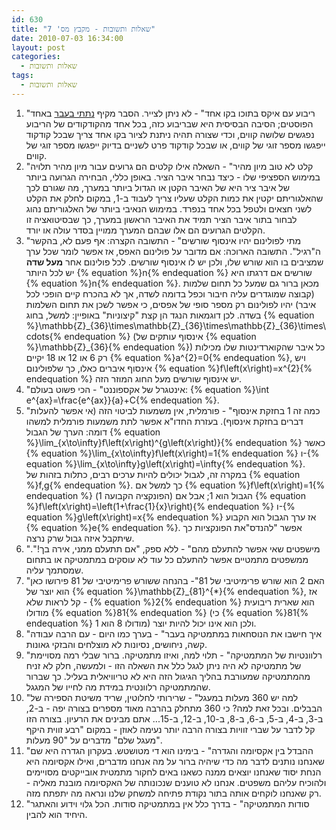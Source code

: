 ```yaml
---
id: 630
title: "שאלות ותשובות - מקבץ מס' 7"
date: 2010-07-03 16:34:00
layout: post
categories: 
  - שאלות ותשובות
tags: 
  - שאלות ותשובות
---
```

<ol>
	<li> "ריבוע עם איקס בתוכו בקו אחד" - לא ניתן לצייר. הסבר מקיף <a href="http://www.gadial.net/2008/05/06/eulerian_graphs/">נתתי בעבר</a> באחד הפוסטים; הסיבה הבסיסית היא שבריבוע כזה, בכל אחד מהקודקודים של הריבוע נפגשים שלושה קווים, וכדי שצורה תהיה ניתנת לציור בקו אחד צריך שבכל קודקוד ייפגשו מספר זוגי של קווים, או שבכל קודקוד פרט לשניים בדיוק ייפגשו מספר זוגי של קווים.</li>
	<li> "קלט לא טוב מיון מהיר" - השאלה אילו קלטים הם גרועים עבור מיון מהיר תלויה במימוש הספציפי שלו - כיצד נבחר איבר הציר. באופן כללי, הבחירה הגרועה ביותר של איבר ציר היא של האיבר הקטן או הגדול ביותר במערך, מה שגורם לכך שהאלגוריתם יקטין את כמות הקלט שעליו צריך לעבוד ב-1, במקום לחלק את הקלט לשני חצאים ולטפל בכל אחד בנפרד. במימוש הנאיבי ביותר של האלגוריתם נהוג לבחור בתור איבר הציר תמיד את האיבר הראשון במערך, כך שבסיטואציה זו הקלטים הגרועים הם אלו שבהם המערך ממויין בסדר עולה או יורד.</li>
	<li> "מתי לפולינום יהיו אינסוף שורשים" - התשובה הקצרה: אף פעם לא, בהקשר ה"רגיל". התשובה הארוכה: אם מדובר על פולינום האפס, אז אפשר לומר שכל ערך שמציבים בו הוא שורש שלו, ולכן יש לו אינסוף שורשים. לכל פולינום אחר <strong>מעל שדה</strong> יש לכל היותר {% equation %}n{% endequation %} שורשים אם דרגתו היא {% equation %}n{% endequation %}. מכאן ברור גם שמעל כל תחום שלמות (קבוצה שמוגדרים עליה חיבור וכפל בדומה לשדה, אך לא בהכרח קיים הופכי לכל איבר) יהיו לפולינום רק מספר סופי של אפסים, כי אפשר לשכן את תחום השלמות בשדה. לכן דוגמאות הנגד הן קצת "קיצוניות" באופיין: למשל, בחוג {% equation %}\mathbb{Z}_{36}\times\mathbb{Z}_{36}\times\mathbb{Z}_{36}\times\cdots{% endequation %} (אינסוף עותקים של {% equation %}\mathbb{Z}_{36}{% endequation %}) כל איבר שהקוארדינטות שלו מכילות רק 6 או 12 או 18 יקיים {% equation %}a^{2}=0{% endequation %}, ויש אינסוף איברים כאלו, כך שלפולינום {% equation %}f\left(x\right)=x^{2}{% endequation %} יש אינסוף שורשים מעל החוג המוזר הזה.</li>
	<li> "אינטגרל של אקספוננט" - הכי פשוט בעולם: {% equation %}\int e^{ax}=\frac{e^{ax}}{a}+C{% endequation %}.</li>
	<li> "כמה זה 1 בחזקת אינסוף" - פורמלית, אין משמעות לביטוי הזה (אי אפשר להעלות דברים בחזקת אינסוף). בעזרת החדו"א אפשר לתת משמעות פורמלית למשהו דומה: הערך של הגבול {% equation %}\lim_{x\to\infty}f\left(x\right)^{g\left(x\right)}{% endequation %} כאשר {% equation %}\lim_{x\to\infty}f\left(x\right)=1{% endequation %} ו-{% equation %}\lim_{x\to\infty}g\left(x\right)=\infty{% endequation %}. במקרה זה, לגבול יכולים להיות ערכים רבים, כתלות בזהות של {% equation %}f,g{% endequation %}. כך למשל אם {% equation %}f\left(x\right)=1{% endequation %} (הפונקציה הקבועה 1) הגבול הוא 1; אבל אם {% equation %}f\left(x\right)=\left(1+\frac{1}{x}\right){% endequation %} ו-{% equation %}g\left(x\right)=x{% endequation %} אז ערך הגבול הוא הקבוע {% equation %}e{% endequation %}. אפשר "להנדס"את הפונקציות כך שיתקבל איזה גבול שרק נרצה.</li>
	<li> "מישפטים שאי אפשר להתעלם מהם" - ללא ספק, "אם תתעלם ממני, אירה בך!". ממשפטים מתמטיים אפשר להתעלם כל עוד לא עוסקים במתמטיקה או בתחום שמסתמך עליה.</li>
	<li> "האם 2 הוא שורש פרימיטיבי של 81"- בהנחה ששורש פרימיטיבי של 81 פירושו כאן הוא יוצר של {% equation %}\mathbb{Z}_{81}^{*}{% endequation %}, אז קל לראות שלא - {% equation %}2{% endequation %} הוא שארית ריבועית מודולו {% equation %}81{% endequation %} (כי {% equation %}81{% endequation %} מודולו 8 הוא 1) ולכן הוא אינו יכול להיות יוצר.</li>
	<li> "איך חישבו את הנוסחאות במתמטיקה בעבר" - בערך כמו היום - עם הרבה עבודה קשה, ניחושים, נסיונות לא מוצלחים והבזקי גאונות.</li>
	<li> "רלוונטיות של המתמטיקה" - תלוי למה, ואיזו מתמטיקה. ברור שבלי רמה מסויימת של מתמטיקה לא היה ניתן לגגל כלל את השאלה הזו - ולמעשה, חלק לא זניח מהמתמטיקה שמעורבת בהליך הגיגול הזה היא לא טריוויאלית בעליל. כך שברור שהמתמטיקה רלוונטית במידת מה לחייו של המגגל.</li>
	<li> "למה יש 360 מעלות במעגל" - שרירותי לחלוטין, שריד משיטת הספירה של הבבלים. ובכל זאת למה? כי 360 מתחלק בהרבה מאוד מספרים בצורה יפה - ב-2, ב-3, ב-4, ב-5, ב-6, ב-8, ב-10, ב-12, ב-15... אתם מבינים את הרעיון. בצורה הזו קל לדבר על שברי זוויות בצורה הרבה יותר נעימה לאוזן - במקום "רבע זווית היקף מעגל שלם" מדברים על "90 מעלות".</li>
	<li> "ההבדל בין אקסיומה והגדרה" - בימינו הוא די מטושטש. בעקרון הגדרה היא שם שאנחנו נותנים לדבר מה כדי שיהיה ברור על מה אנחנו מדברים, ואילו אקסיומה היא הנחת יסוד שאנחנו יוצאים ממנה כשאנו באים לחקור מתמטית אובייקטים מסויימים ולהוכיח עליהם משפטים. אנחנו לא טוענים שנכונותה של האקסיומה מובנת מאליה - רק שאנחנו לוקחים אותה בתור נקודת פתיחה למשחק שלנו ונראה מה יתפתח מזה.</li>
	<li> "סודות המתמטיקה" - בדרך כלל אין במתמטיקה סודות. הכל גלוי וידוע והאתגר היחיד הוא להבין.</li>
</ol>
